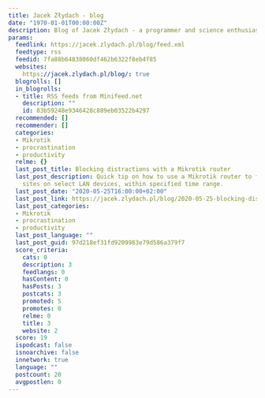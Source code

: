 ```yaml
---
title: Jacek Złydach - blog
date: "1970-01-01T00:00:00Z"
description: Blog of Jacek Złydach - a programmer and science enthusiast.
params:
  feedlink: https://jacek.zlydach.pl/blog/feed.xml
  feedtype: rss
  feedid: 7fa88b64838060df462b6322f8eb4f85
  websites:
    https://jacek.zlydach.pl/blog/: true
  blogrolls: []
  in_blogrolls:
  - title: RSS feeds from Minifeed.net
    description: ""
    id: 83b59248e9346428c889eb03522b4297
  recommended: []
  recommender: []
  categories:
  - Mikrotik
  - procrastination
  - productivity
  relme: {}
  last_post_title: Blocking distractions with a Mikrotik router
  last_post_description: Quick tip on how to use a Mikrotik router to filter unwanted
    sites on select LAN devices, within specified time range.
  last_post_date: "2020-05-25T16:00:00+02:00"
  last_post_link: https://jacek.zlydach.pl/blog/2020-05-25-blocking-distractions-with-mikrotik-router.html
  last_post_categories:
  - Mikrotik
  - procrastination
  - productivity
  last_post_language: ""
  last_post_guid: 97d218ef31fd9209983e79d586a379f7
  score_criteria:
    cats: 0
    description: 3
    feedlangs: 0
    hasContent: 0
    hasPosts: 3
    postcats: 3
    promoted: 5
    promotes: 0
    relme: 0
    title: 3
    website: 2
  score: 19
  ispodcast: false
  isnoarchive: false
  innetwork: true
  language: ""
  postcount: 20
  avgpostlen: 0
---
```

